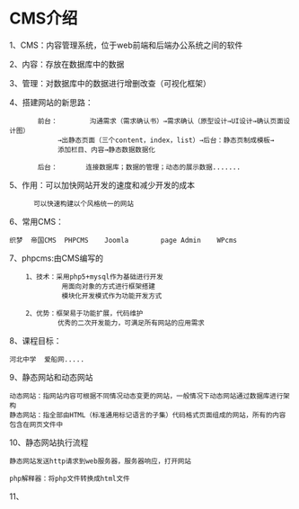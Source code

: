 # CMS介绍


1、CMS：内容管理系统，位于web前端和后端办公系统之间的软件

2、内容：存放在数据库中的数据

3、管理：对数据库中的数据进行增删改查（可视化框架）

4、搭建网站的新思路：

           前台：        沟通需求（需求确认书）→需求确认（原型设计→UI设计→确认页面设计图）
	            →出静态页面（三个content，index，list）→后台：静态页制成模板→
	            添加栏目、内容→静态数据数据化	

           后台：       连接数据库；数据的管理；动态的展示数据.......
                  

5、作用：可以加快网站开发的速度和减少开发的成本

          可以快速构建以个风格统一的网站
 
6、常用CMS：

    织梦  帝国CMS  PHPCMS    Joomla        page Admin    WPcms 

7、phpcms:由CMS编写的

        1、技术：采用php5+mysql作为基础进行开发
                 用面向对象的方式进行框架搭建
                 模块化开发模式作为功能开发方式 

        2、优势：框架易于功能扩展，代码维护
                优秀的二次开发能力，可满足所有网站的应用需求
             
8、课程目标：

    河北中学  爱船网.....
   
9、静态网站和动态网站

    动态网站：指网站内容可根据不同情况动态变更的网站，一般情况下动态网站通过数据库进行架构
    静态网站：指全部由HTML（标准通用标记语言的子集）代码格式页面组成的网站，所有的内容包含在网页文件中
    
10、静态网站执行流程

    静态网站发送http请求到web服务器，服务器响应，打开网站
    
    php解释器：将php文件转换成html文件
    
11、
  
